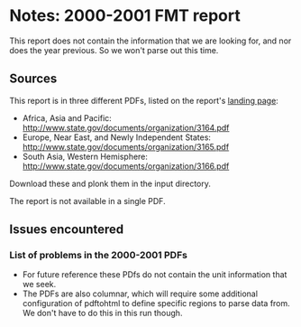 # Notes: 2000-2001 FMT report

This report does not contain the information that we are looking for, and nor does the year previous. So we won't parse out this time.

## Sources

This report is in three different PDFs, listed on the report's [landing page](https://www.state.gov/t/pm/rls/rpt/fmtrpt/2001/3121.htm):

 * Africa, Asia and Pacific: http://www.state.gov/documents/organization/3164.pdf
 * Europe, Near East, and Newly Independent States: http://www.state.gov/documents/organization/3165.pdf
 * South Asia, Western Hemisphere: http://www.state.gov/documents/organization/3166.pdf

Download these and plonk them in the input directory.

The report is not available in a single PDF.

## Issues encountered

### List of problems in the 2000-2001 PDFs

- For future reference these PDfs do not contain the unit information that we seek.
- The PDFs are also columnar, which will require some additional configuration of pdftohtml to define specific regions to parse data from. We don't have to do this in this run though.
